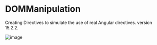# DOMManipulation

 Creating Directives to simulate the use of real Angular directives.
 version 15.2.2.

![image](https://github.com/hnunezz/DOM-Manipulation/assets/65831338/a3a9f46e-d952-4a82-8707-b85a9e5e6965)
